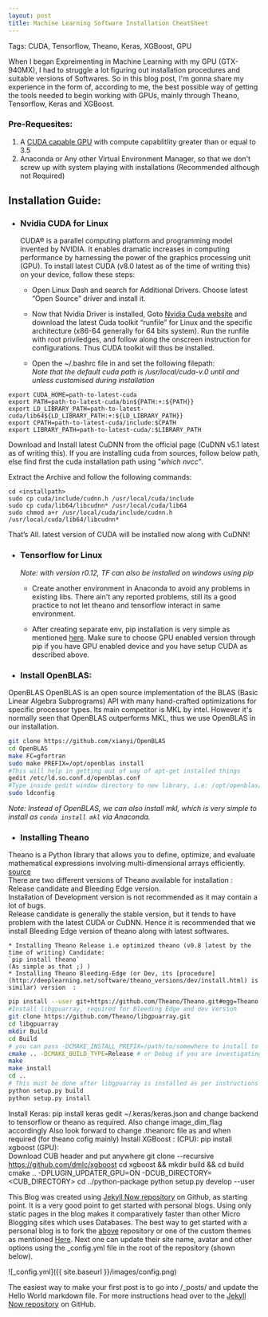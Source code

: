 ```yaml
---
layout: post
title: Machine Learning Software Installation CheatSheet
---
```


Tags: CUDA, Tensorflow, Theano, Keras, XGBoost, GPU


When I began Expreimenting in Machine Learning with my GPU (GTX-940MX), I had to struggle a lot figuring out installation procedures and suitable versions of Softwares. So in this blog post, I'm gonna share my experience in the form of, according to me, the best possible way of getting the tools needed to begin working with GPUs, mainly through Theano, Tensorflow, Keras and XGBoost.


### Pre-Requesites:  
1. A [CUDA capable GPU](http://docs.nvidia.com/cuda/cuda-installation-guide-linux/index.html#verify-you-have-cuda-enabled-system) with  compute capablitlity greater than or equal to 3.5
2. Anaconda or Any other Virtual Environment Manager, so that we don't screw up with system playing with installations (Recommended although not Required)


## Installation Guide:  

* ### Nvidia CUDA for Linux

    CUDA® is a parallel computing platform and programming model invented by NVIDIA. It enables dramatic increases in computing performance by harnessing the power of the graphics processing unit (GPU). To install latest CUDA (v8.0 latest as of the time of writing this) on your device, follow these steps:

    * Open Linux Dash and search for Additional Drivers. Choose latest “Open Source” driver and install it.

    * Now that Nvidia Driver is installed, Goto [Nvidia Cuda website](https://developer.nvidia.com/cuda-downloads) and download the latest Cuda toolkit “runfile” for Linux and the specific architecture (x86-64 generally for 64 bits system). Run the runfile with root priviledges, and follow along the onscreen instruction for configurations. Thus CUDA toolkit will thus be installed.

    * Open the ~/.bashrc file in and set the following filepath:  
    _Note that the default cuda path is /usr/local/cuda-v.0 until and unless customised during installation_

```shell
export CUDA_HOME=path-to-latest-cuda  
export PATH=path-to-latest-cuda/bin${PATH:+:${PATH}}  
export LD_LIBRARY_PATH=path-to-latest-cuda/lib64${LD_LIBRARY_PATH:+:${LD_LIBRARY_PATH}}  
export CPATH=path-to-latest-cuda/include:$CPATH  
export LIBRARY_PATH=path-to-latest-cuda/:$LIBRARY_PATH  
```

Download and Install latest CuDNN from the official page (CuDNN v5.1 latest as of writing this). If you are installing cuda from sources, follow below path, else find first the cuda installation path using "_which nvcc_".  

Extract the Archive and follow the following commands:

```shell
cd <installpath>
sudo cp cuda/include/cudnn.h /usr/local/cuda/include
sudo cp cuda/lib64/libcudnn* /usr/local/cuda/lib64
sudo chmod a+r /usr/local/cuda/include/cudnn.h /usr/local/cuda/lib64/libcudnn*
```

That’s All. latest version of CUDA will be installed now along with CuDNN!

* ### Tensorflow for Linux

  *Note: with version r0.12, TF can also be installed on windows using pip*

  * Create another environment in Anaconda to avoid any problems in existing libs. There ain't any reported problems, still its a good practice to not let theano and tensorflow interact in same environment.
  
  * After creating separate env, pip installation is very simple as mentioned [here](https://www.tensorflow.org/get_started/os_setup#pip_installation). Make sure to choose GPU enabled version through pip if you have GPU enabled device and you have setup CUDA as described above.

* ### Install OpenBLAS:

OpenBLAS OpenBLAS is an open source implementation of the BLAS (Basic Linear Algebra Subprograms) API with many hand-crafted optimizations for specific processor types. Its main competitor is MKL by intel. However it's normally seen that OpenBLAS outperforms MKL, thus we use OpenBLAS in our installation.

```bash
git clone https://github.com/xianyi/OpenBLAS
cd OpenBLAS
make FC=gfortran
sudo make PREFIX=/opt/openblas install
#This will help in getting out of way of apt-get installed things
gedit /etc/ld.so.conf.d/openblas.conf
#Type inside gedit window directory to new library, i.e: /opt/openblas/lib and exit
sudo ldconfig
```
_Note: Instead of OpenBLAS, we can also install mkl, which is very simple to install as `conda install mkl` via Anaconda._

* ### Installing Theano

Theano is a Python library that allows you to define, optimize, and evaluate mathematical expressions involving multi-dimensional arrays efficiently. [source](http://deeplearning.net/software/theano/)  
There are two different versions of Theano available for installation : Release candidate and Bleeding Edge version.  
Installation of Development version is not recommended as it may contain a lot of bugs.  
Release candidate is generally the stable version, but it tends to have problem with the latest CUDA or CuDNN. Hence it is recommended that we install Bleeding Edge version of theano along with latest softwares.

	* Installing Theano Release i.e optimized theano (v0.8 latest by the time of writing) Candidate:  
	`pip install theano`  
	(As simple as that ;) )
	* Installing Theano Bleeding-Edge (or Dev, its [procedure](http://deeplearning.net/software/theano_versions/dev/install.html) is similar) version  :

```bash
pip install --user git+https://github.com/Theano/Theano.git#egg=Theano
#Install libgpuarray, required for Bleeding Edge and dev Version 
git clone https://github.com/Theano/libgpuarray.git
cd libgpuarray
mkdir Build
cd Build
# you can pass -DCMAKE_INSTALL_PREFIX=/path/to/somewhere to install to an alternate location
cmake .. -DCMAKE_BUILD_TYPE=Release # or Debug if you are investigating a crash
make
make install
cd ..
# This must be done after libgpuarray is installed as per instructions above.
python setup.py build
python setup.py install
```
Install Keras:
pip install keras
gedit ~/.keras/keras.json and change backend to tensorflow or theano as required. Also change image_dim_flag accordingly
Also look forward to change .theanorc file as and when required (for theano cofig mainly)
Install XGBoost :
(CPU): pip install xgboost
(GPU):  
Download CUB header and put anywhere
git clone --recursive https://github.com/dmlc/xgboost
cd  xgboost && mkdir build && cd build
cmake .. -DPLUGIN_UPDATER_GPU=ON -DCUB_DIRECTORY=<CUB_DIRECTORY>
cd ../python-package
python setup.py develop --user












This Blog was created using [Jekyll Now repository](https://github.com/barryclark/jekyll-now) on Github, as starting point. It is a very good point to get started with personal blogs. Using only static pages in the blog makes it comparatively faster than other Micro Blogging sites which uses Databases. 
The best way to get started with a personal blog is to fork the [above](https://github.com/barryclark/jekyll-now) repository or one of the custom themes as mentioned [Here](https://github.com/barryclark/jekyll-now#other-forkable-themes). Next one can update their site name, avatar and other options using the _config.yml file in the root of the repository (shown below).

![_config.yml]({{ site.baseurl }}/images/config.png)

The easiest way to make your first post is to go into /_posts/ and update the Hello World markdown file. For more instructions head over to the [Jekyll Now repository](https://github.com/barryclark/jekyll-now) on GitHub.
